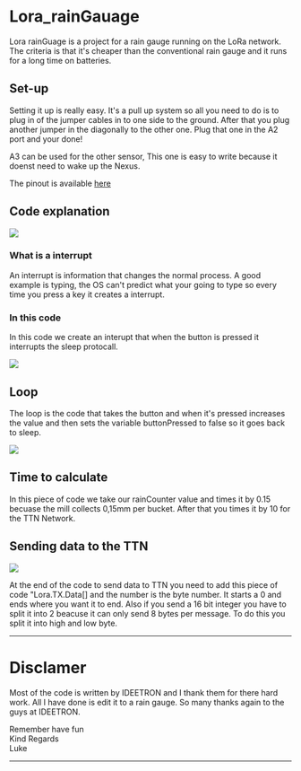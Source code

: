 # Lora_rainGauage
<p> Lora rainGuage is a project for a rain gauge running on the LoRa network. The criteria is that it's cheaper than the conventional rain gauge and it runs for a long time on batteries. 

## Set-up

<p>Setting it up is really easy.
It's a pull up system so all you need to do is to plug in of the jumper cables in to one side to the ground. After that you plug another jumper in the diagonally to the other one. Plug that one in the A2 port and your done!</p>
<p> A3 can be used for the other sensor, This one is easy to write because it doenst need to wake up the Nexus. </p> 
<p>The pinout is available <a href="https://webshop.ideetron.nl/Nexus">here<a></p>

## Code explanation

![](https://github.com/SmartTechology/Lora_rainGuage/blob/master/readme/interrupt.PNG)

### What is a interrupt
<p> An interrupt is information that changes the normal process. A good example is typing, the OS can't predict what your going to type so every time you press a key it creates a interrupt.

### In this code 
<p> In this code we create an interupt that when the button is pressed it interrupts the sleep protocall.

![](https://github.com/SmartTechology/Lora_rainGuage/blob/master/readme/loop.PNG)

## Loop
The loop is the code that takes the button and when it's pressed increases the value and then sets the variable buttonPressed to false so it goes back to sleep.

![](https://github.com/SmartTechology/Lora_rainGuage/blob/master/readme/rainRead.PNG)

## Time to calculate
In this piece of code we take our rainCounter value and times it by 0.15 becuase the mill collects 0,15mm per bucket. After that you times it by 10 for the TTN Network.

## Sending data to the TTN

![](https://github.com/SmartTechology/Lora_rainGuage/blob/master/readme/sendData.PNG)
<p>At the end of the code to send data to TTN you need to add this piece of code "Lora.TX.Data[] and the number is the byte number. It starts a 0 and ends where you want it to end. Also if you send a 16 bit integer you have to split it into 2 beacuse it can only send 8 bytes per message. To do this you split it into high and low byte. </p>
<hr>

# Disclamer
<p> Most of the code is written by IDEETRON and I thank them for there hard work. All I have done is edit it to a rain gauge. So many thanks again to the guys at IDEETRON. 
  
Remember have fun <br>
Kind Regards <br>
Luke
<hr>

